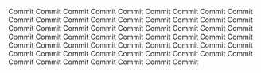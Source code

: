 Commit 
Commit 
Commit 
Commit 
Commit 
Commit 
Commit 
Commit 
Commit 
Commit 
Commit 
Commit 
Commit 
Commit 
Commit 
Commit 
Commit 
Commit 
Commit 
Commit 
Commit 
Commit 
Commit 
Commit 
Commit 
Commit 
Commit 
Commit 
Commit 
Commit 
Commit 
Commit 
Commit 
Commit 
Commit 
Commit 
Commit 
Commit 
Commit 
Commit 
Commit 
Commit 
Commit 
Commit 
Commit 
Commit 
Commit 
Commit 
Commit 
Commit 
Commit 
Commit 
Commit 
Commit 
Commit 
Commit 
Commit 
Commit 
Commit 
Commit 
Commit 
